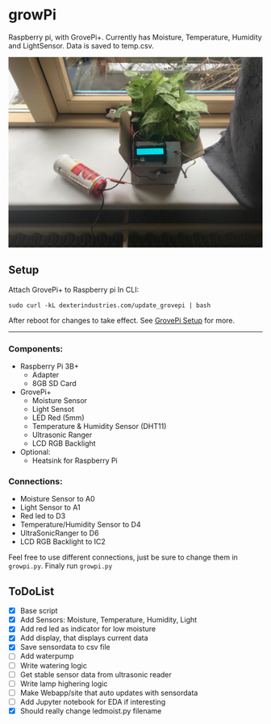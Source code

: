 # growPi

Raspberry pi, with GrovePi+. Currently has Moisture, Temperature, Humidity and LightSensor.
Data is saved to temp.csv.

![growPi](/images/plantsense.jpg)  

## Setup

Attach GrovePi+ to Raspberry pi
In CLI:
```
sudo curl -kL dexterindustries.com/update_grovepi | bash
```
After reboot for changes to take effect.
See [GrovePi Setup](https://www.dexterindustries.com/GrovePi/get-started-with-the-grovepi/setting-software/) for more.

___

### Components:
- Raspberry Pi 3B+
  - Adapter
  - 8GB SD Card
- GrovePi+
  - Moisture Sensor
  - Light Sensot
  - LED Red (5mm)
  - Temperature & Humidity Sensor (DHT11)
  - Ultrasonic Ranger
  - LCD RGB Backlight
- Optional:
  - Heatsink for Raspberry Pi

### Connections:
- Moisture Sensor to A0
- Light Sensor to A1
- Red led to D3
- Temperature/Humidity Sensor to D4
- UltraSonicRanger to D6
- LCD RGB Backlight to IC2

Feel free to use different connections, just be sure to change them in `growpi.py`.
Finaly run `growpi.py`

## ToDoList

- [x] Base script
- [x] Add Sensors: Moisture, Temperature, Humidity, Light
- [x] Add red led as indicator for low moisture
- [x] Add display, that displays current data
- [x] Save sensordata to csv file
- [ ] Add waterpump
- [ ] Write watering logic
- [ ] Get stable sensor data from ultrasonic reader
- [ ] Write lamp highering logic
- [ ] Make Webapp/site that auto updates with sensordata
- [ ] Add Jupyter notebook for EDA if interesting
- [x] Should really change ledmoist.py filename

